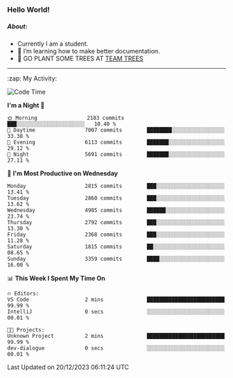 ### Hello World!

##### About:
- Currently I am a student.
- 🌱 I’m learning how to make better documentation.
- 🌱 GO PLANT SOME TREES AT [TEAM TREES](https://teamtrees.org/)

---
  <summary>:zap: My Activity:</summary>
  
<!--START_SECTION:waka-->
![Code Time](http://img.shields.io/badge/Code%20Time-1%2C267%20hrs%2050%20mins-blue)

**I'm a Night 🦉** 

```text
🌞 Morning                2183 commits        ███░░░░░░░░░░░░░░░░░░░░░░   10.40 % 
🌆 Daytime                7007 commits        ████████░░░░░░░░░░░░░░░░░   33.38 % 
🌃 Evening                6113 commits        ███████░░░░░░░░░░░░░░░░░░   29.12 % 
🌙 Night                  5691 commits        ███████░░░░░░░░░░░░░░░░░░   27.11 % 
```
📅 **I'm Most Productive on Wednesday** 

```text
Monday                   2815 commits        ███░░░░░░░░░░░░░░░░░░░░░░   13.41 % 
Tuesday                  2860 commits        ███░░░░░░░░░░░░░░░░░░░░░░   13.62 % 
Wednesday                4985 commits        ██████░░░░░░░░░░░░░░░░░░░   23.74 % 
Thursday                 2792 commits        ███░░░░░░░░░░░░░░░░░░░░░░   13.30 % 
Friday                   2368 commits        ███░░░░░░░░░░░░░░░░░░░░░░   11.28 % 
Saturday                 1815 commits        ██░░░░░░░░░░░░░░░░░░░░░░░   08.65 % 
Sunday                   3359 commits        ████░░░░░░░░░░░░░░░░░░░░░   16.00 % 
```


📊 **This Week I Spent My Time On** 

```text
🔥 Editors: 
VS Code                  2 mins              █████████████████████████   99.99 % 
IntelliJ                 0 secs              ░░░░░░░░░░░░░░░░░░░░░░░░░   00.01 % 

🐱‍💻 Projects: 
Unknown Project          2 mins              █████████████████████████   99.99 % 
dev-dialogue             0 secs              ░░░░░░░░░░░░░░░░░░░░░░░░░   00.01 % 
```


 Last Updated on 20/12/2023 06:11:24 UTC
<!--END_SECTION:waka-->
